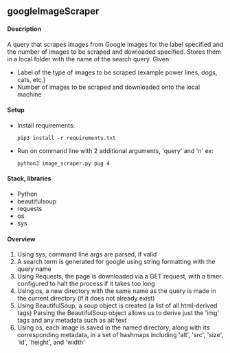 ## googleImageScraper

#### Description

A query that scrapes images from Google Images for the label specified and the number of images to be scraped and dowloaded specified. Stores them in a local folder with the name of the search query.
Given:
- Label of the type of images to be scraped (example power lines, dogs, cats, etc.)
- Number of images to be scraped and downloaded onto the local machine

#### Setup

- Install requirements:

  ``` pip3 install -r requirements.txt ```

- Run on command line with 2 additional arguments, 'query' and 'n' ex:

  ``` python3 image_scraper.py pug 4 ```


#### Stack, libraries

- Python
- beautifulsoup
- requests
- os
- sys

#### Overview
1. Using sys, command line args are parsed, if valid
2. A search term is generated for google using string formatting with the query name
3. Using Requests, the page is downloaded via a GET request, with a timer configured to halt the process if it takes too long
4. Using os, a new directory with the same name as the query is made in the current directory (if it does not already exist)
5. Using BeautifulSoup, a soup object is created (a list of all html-derived tags) Parsing the BeautifulSoup object allows us to derive just the 'img' tags and any metadata such as alt text
6. Using os, each image is saved in the named directory, along with its corresponding metadata, in a set of hashmaps including 'alt', 'src', 'size', 'id', 'height', and 'width'



